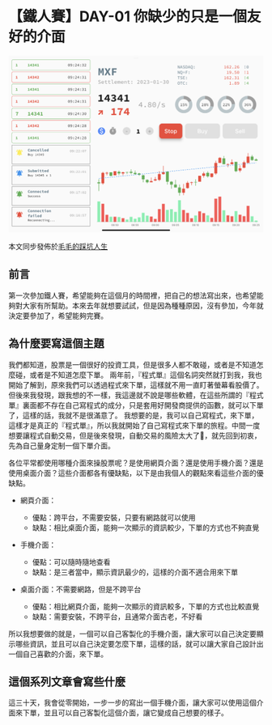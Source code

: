 
# 【鐵人賽】DAY-01 你缺少的只是一個友好的介面

![【鐵人賽】DAY-01%20你缺少的只是少一個友好的下單介面-01](assets/【鐵人賽】DAY-01%20你缺少的只是少一個友好的下單介面-01.png)

本文同步發佈於[毛毛的踩坑人生](https://blog.tocandraw.com/2023/09/16/2023鐵人賽/750/timhsu/)

## 前言

第一次參加鐵人賽，希望能夠在這個月的時間裡，把自己的想法寫出來，也希望能夠對大家有所幫助。本來去年就想要試試，但是因為種種原因，沒有參加，今年就決定要參加了，希望能夠完賽。

## 為什麼要寫這個主題

我們都知道，股票是一個很好的投資工具，但是很多人都不敢碰，或者是不知道怎麼碰，或者是不知道怎麼下單。
兩年前，『程式單』這個名詞突然就打到我，我也開始了解到，原來我們可以透過程式來下單，這樣就不用一直盯著螢幕看股價了。但後來我發現，跟我想的不一樣，我這邊就不說是哪些軟體，在這些所謂的『程式單』裏面都不存在自己寫程式的成分，只是套用好開發商提供的函數，就可以下單了，這樣的話，我就不是很滿意了。
我想要的是，我可以自己寫程式，來下單，這樣才是真正的『程式單』，所以我就開始了自己寫程式來下單的旅程。中間一度想要讓程式自動交易，但是後來發現，自動交易的風險太大了🤣，就先回到初衷，先為自己量身定制一個下單介面。

各位平常都使用哪種介面來操股票呢？是使用網頁介面？還是使用手機介面？還是使用桌面介面？這些介面都各有優缺點，以下是由我個人的觀點來看這些介面的優缺點。

- 網頁介面：
  - 優點：跨平台，不需要安裝，只要有網路就可以使用
  - 缺點：相比桌面介面，能夠一次顯示的資訊較少，下單的方式也不夠直覺

- 手機介面：
  - 優點：可以隨時隨地查看
  - 缺點：是三者當中，顯示資訊最少的，這樣的介面不適合用來下單

- 桌面介面：不需要網路，但是不跨平台
  - 優點：相比網頁介面，能夠一次顯示的資訊較多，下單的方式也比較直覺
  - 缺點：需要安裝，不跨平台，且通常介面古老，不好看

所以我想要做的就是，一個可以自己客製化的手機介面，讓大家可以自己決定要顯示哪些資訊，並且可以自己決定要怎麼下單，這樣的話，就可以讓大家自己設計出一個自己喜歡的介面，來下單。

## 這個系列文章會寫些什麼

這三十天，我會從零開始，一步一步的寫出一個手機介面，讓大家可以使用這個介面來下單，並且可以自己客製化這個介面，讓它變成自己想要的樣子。
